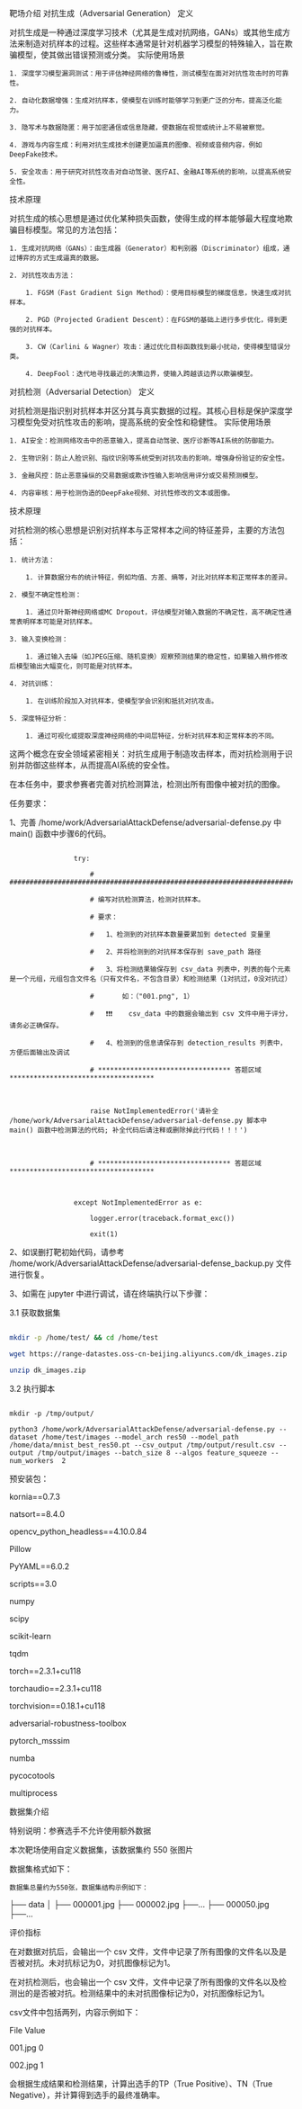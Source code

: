靶场介绍
对抗生成（Adversarial Generation）
定义

对抗生成是一种通过深度学习技术（尤其是生成对抗网络，GANs）或其他生成方法来制造对抗样本的过程。这些样本通常是针对机器学习模型的特殊输入，旨在欺骗模型，使其做出错误预测或分类。
实际使用场景

    1. 深度学习模型漏洞测试：用于评估神经网络的鲁棒性，测试模型在面对对抗性攻击时的可靠性。

    2. 自动化数据增强：生成对抗样本，使模型在训练时能够学习到更广泛的分布，提高泛化能力。

    3. 隐写术与数据隐匿：用于加密通信或信息隐藏，使数据在视觉或统计上不易被察觉。

    4. 游戏与内容生成：利用对抗生成技术创建更加逼真的图像、视频或音频内容，例如DeepFake技术。

    5. 安全攻击：用于研究对抗性攻击对自动驾驶、医疗AI、金融AI等系统的影响，以提高系统安全性。
技术原理

对抗生成的核心思想是通过优化某种损失函数，使得生成的样本能够最大程度地欺骗目标模型。常见的方法包括：

    1. 生成对抗网络（GANs）：由生成器（Generator）和判别器（Discriminator）组成，通过博弈的方式生成逼真的数据。

    2. 对抗性攻击方法： 

        1. FGSM（Fast Gradient Sign Method）：使用目标模型的梯度信息，快速生成对抗样本。

        2. PGD（Projected Gradient Descent）：在FGSM的基础上进行多步优化，得到更强的对抗样本。

        3. CW（Carlini & Wagner）攻击：通过优化目标函数找到最小扰动，使得模型错误分类。

        4. DeepFool：迭代地寻找最近的决策边界，使输入跨越该边界以欺骗模型。

对抗检测（Adversarial Detection）
定义

对抗检测是指识别对抗样本并区分其与真实数据的过程。其核心目标是保护深度学习模型免受对抗性攻击的影响，提高系统的安全性和稳健性。
实际使用场景

    1. AI安全：检测网络攻击中的恶意输入，提高自动驾驶、医疗诊断等AI系统的防御能力。

    2. 生物识别：防止人脸识别、指纹识别等系统受到对抗攻击的影响，增强身份验证的安全性。

    3. 金融风控：防止恶意操纵的交易数据或欺诈性输入影响信用评分或交易预测模型。

    4. 内容审核：用于检测伪造的DeepFake视频、对抗性修改的文本或图像。
技术原理

对抗检测的核心思想是识别对抗样本与正常样本之间的特征差异，主要的方法包括：

    1. 统计方法： 

        1. 计算数据分布的统计特征，例如均值、方差、熵等，对比对抗样本和正常样本的差异。

    2. 模型不确定性检测： 

        1. 通过贝叶斯神经网络或MC Dropout，评估模型对输入数据的不确定性，高不确定性通常表明样本可能是对抗样本。

    3. 输入变换检测： 

        1. 通过输入去噪（如JPEG压缩、随机变换）观察预测结果的稳定性，如果输入稍作修改后模型输出大幅变化，则可能是对抗样本。

    4. 对抗训练： 

        1. 在训练阶段加入对抗样本，使模型学会识别和抵抗对抗攻击。

    5. 深度特征分析： 

        1. 通过可视化或提取深度神经网络的中间层特征，分析对抗样本和正常样本的不同。

这两个概念在安全领域紧密相关：对抗生成用于制造攻击样本，而对抗检测用于识别并防御这些样本，从而提高AI系统的安全性。


在本任务中，要求参赛者完善对抗检测算法，检测出所有图像中被对抗的图像。



任务要求： 


1、完善 /home/work/AdversarialAttackDefense/adversarial-defense.py 中main() 函数中步骤6的代码。

```

                try:

                    # ###############################################################################

                    # 编写对抗检测算法，检测对抗样本。

                    # 要求：

                    #   1、检测到的对抗样本数量要累加到 detected 变量里

                    #   2、并将检测到的对抗样本保存到 save_path 路径

                    #   3、将检测结果输保存到 csv_data 列表中，列表的每个元素是一个元组，元组包含文件名（只有文件名，不包含目录）和检测结果（1对抗过，0没对抗过）

                    #       如：（"001.png", 1）

                    #   ❗️❗️❗️    csv_data 中的数据会输出到 csv 文件中用于评分，请务必正确保存。

                    #   4、检测到的信息请保存到 detection_results 列表中，方便后面输出及调试

                    # ********************************* 答题区域 ************************************



                    raise NotImplementedError('请补全 /home/work/AdversarialAttackDefense/adversarial-defense.py 脚本中 main() 函数中检测算法的代码; 补全代码后请注释或删除掉此行代码！！！')



                    # ********************************* 答题区域 ************************************

                

                except NotImplementedError as e:

                    logger.error(traceback.format_exc())

                    exit(1)

```

2、如误删打靶初始代码，请参考  /home/work/AdversarialAttackDefense/adversarial-defense_backup.py 文件进行恢复。


3、如需在 jupyter 中进行调试，请在终端执行以下步骤：

3.1 获取数据集

```bash

mkdir -p /home/test/ && cd /home/test

wget https://range-datastes.oss-cn-beijing.aliyuncs.com/dk_images.zip

unzip dk_images.zip

```

3.2 执行脚本

```

mkdir -p /tmp/output/

python3 /home/work/AdversarialAttackDefense/adversarial-defense.py --dataset /home/test/images --model_arch res50 --model_path /home/data/mnist_best_res50.pt --csv_output /tmp/output/result.csv --output /tmp/output/images --batch_size 8 --algos feature_squeeze --num_workers  2

```



预安装包：

kornia==0.7.3

natsort==8.4.0

opencv_python_headless==4.10.0.84

Pillow

PyYAML==6.0.2

scripts==3.0

numpy

scipy

scikit-learn

tqdm

torch==2.3.1+cu118 

torchaudio==2.3.1+cu118 

torchvision==0.18.1+cu118 

adversarial-robustness-toolbox

pytorch_msssim

numba

pycocotools

multiprocess




数据集介绍

特别说明：参赛选手不允许使用额外数据

本次靶场使用自定义数据集，该数据集约 550 张图片

数据集格式如下：

    数据集总量约为550张，数据集结构示例如下：

├── data
│ 
 ├── 000001.jpg
 ├── 000002.jpg
 ├──...
 ├── 000050.jpg
 ├──...

 评价指标

在对数据对抗后，会输出一个 csv 文件，文件中记录了所有图像的文件名以及是否被对抗。未对抗标记为0，对抗图像标记为1。

在对抗检测后，也会输出一个 csv 文件，文件中记录了所有图像的文件名以及检测出的是否被对抗。检测结果中的未对抗图像标记为0，对抗图像标记为1。

csv文件中包括两列，内容示例如下：

File				Value

001.jpg		0

002.jpg		1

会根据生成结果和检测结果，计算出选手的TP（True Positive）、TN（True Negative），并计算得到选手的最终准确率。


